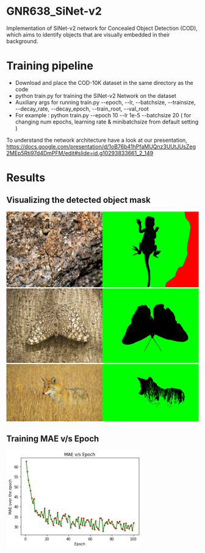 # GNR638_SiNet-v2
Implementation of SiNet-v2 network for Concealed Object Detection (COD), which aims to identify objects that are visually embedded in their background.

# Training pipeline
- Download and place the COD-10K dataset in the same directory as the code
- python train.py for training the SiNet-v2 Network on the dataset
- Auxiliary args for running train.py --epoch, --lr, --batchsize, --trainsize, --decay_rate, --decay_epoch, --train_root, --val_root
- For example : python train.py --epoch 10 --lr 1e-5 --batchsize 20     ( for changing num epochs, learning rate & minibatchsize from default setting )

To understand the network architecture have a look at our presentation,
https://docs.google.com/presentation/d/1oB76b41hPfaMUQnz3UUtJUsZeg2MEp5Rti97d4DmPFM/edit#slide=id.g10293833661_2_149

# Results

## Visualizing the detected object mask
<img src="https://github.com/Mithun691/GNR638_SiNet-v2/blob/main/img1.jpg" width=50% height=50%><img src="https://github.com/Mithun691/GNR638_SiNet-v2/blob/main/maks1.png" width=50% height=50%>
<img src="https://github.com/Mithun691/GNR638_SiNet-v2/blob/main/img2.jpg" width=50% height=50%><img src="https://github.com/Mithun691/GNR638_SiNet-v2/blob/main/mask2.png" width=50% height=50%>
<img src="https://github.com/Mithun691/GNR638_SiNet-v2/blob/main/mask3.jpg" width=50% height=50%><img src="https://github.com/Mithun691/GNR638_SiNet-v2/blob/main/img3.png" width=50% height=50%>

## Training MAE v/s Epoch
<img src="https://github.com/Mithun691/GNR638_SiNet-v2/blob/main/learning_curve.png" width=70% height=70%>
